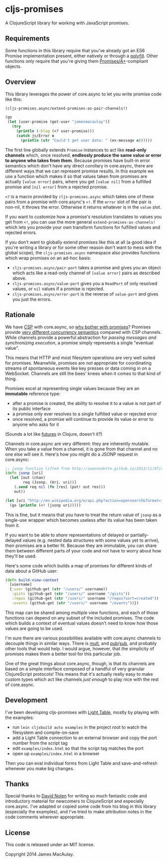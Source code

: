 # cljs-promises

A ClojureScript library for working with JavaScript promises.

## Requirements

Some functions in this library require that you've already got an ES6 Promise implementation present, either natively or through a [polyfill](https://github.com/jakearchibald/es6-promise). Other functions only require that you're giving them [Promises/A+](http://promises-aplus.github.io/promises-spec/)-compliant objects.

## Overview

This library leverages the power of core.async to let you write promise code like this:

```clojure
(cljs-promises.async/extend-promises-as-pair-channels!)

(go
 (let [user-promise (get-user "jamesmacaulay")]
   (try
     (println (:blog (<? user-promise)))
     (catch js/Error e
       (println (str "Could't get user data: " (ex-message e))))))
```

The first line globally extends `Promise` instances to act like **read-only channels** which, once resolved, **endlessly produce the same value or error to anyone who takes from them**. Because promises have built-in error semantics which don't have any direct corollary in core.async, there are different ways that we can represent promise results. In this example we use a function which makes it so that values taken from promises are actually `[value error]` pairs, where you get `[value nil]` from a fulfilled promise and `[nil error]` from a rejected promise.

`<?` is a macro provided by `cljs-promises.async` which takes one of these pairs from a promise with core.async's `<!`. If the `error` slot of the pair is non-nil, it throws the error. Otherwise it returns whatever is in the `value` slot.

If you want to customize how a promise's resolution translates to values you get from `<!`, you can use the more general `extend-promises-as-channels!` which lets you provide your own transform functions for fulfilled values and rejected errors.

If you don't want to globally extend promises like this at all (a good idea if you're writing a library or for some other reason don't want to mess with the global scope), the `cljs-promises.async` namespace also provides functions which wrap promises on an ad-hoc basis:

* `cljs-promises.async/pair-port` takes a promise and gives you an object which acts like a read-only channel of `[value error]` pairs as described above.
* `cljs-promises.async/value-port` gives you a `ReadPort` of only resolved values, or `nil` values if a promise is rejected.
* `cljs-promises.async/error-port` is the reverse of `value-port` and gives you just the errors.

## Rationale

We have [CSP](http://en.wikipedia.org/wiki/Communicating_sequential_processes) with core.async, so [why bother with promises](http://swannodette.github.io/2013/08/23/make-no-promises/)? Promises provide [very different concurrency semantics](http://promises-aplus.github.io/promises-spec/) compared with CSP channels. While channels provide a powerful abstraction for _passing messages and synchronizing execution_, a promise simply represents a single "eventual value".

This means that HTTP and most filesytem operations are very well suited for promises. Meanwhile, promises are _not_ appropriate for coordinating streams of spontaneous events like key presses or data coming in on a WebSocket. Channels are still the bees' knees when it comes to that kind of thing.

Promises excel at representing single values because they are an **immutable** reference type:

* after a promise is created, the ability to resolve it to a value is not part of its public interface
* a promise only ever resolves to a single fulfilled value or rejected error
* once resolved, a promise will continue to provide its value or error to anyone who asks for it

(Sounds a lot like [futures](http://clojuredocs.org/clojure_core/clojure.core/future) in Clojure, doesn't it?)

Channels in core.async are very different: they are inherently mutable. When you take a value from a channel, it is gone from that channel and no one else will see it. Here's how you might do a JSONP request in core.async:

```clojure
;; jsonp function lifted from http://swannodette.github.io/2013/11/07/clojurescript-101/
(defn jsonp [uri]
  (let [out (chan)
        req (Jsonp. (Uri. uri))]
    (.send req nil (fn [res] (put! out res)))
    out))

(let [uri "http://en.wikipedia.org/w/api.php?action=opensearch&format=json&search=clojure"]
  (go (println (<! (jsonp uri)))))
```

This is fine, but it means that you have to treat the return value of `jsonp` as a single-use wrapper which becomes useless after its value has been taken from it.

If you want to be able to _share_ representations of delayed or partially-delayed values (e.g. nested data structures with some values yet to arrive), then promises are a better fit. Because they are immutable, you can share them between different parts of your code and not have to worry about how they'll be used.

Here's some code which builds a map of promises for different kinds of data about a GitHub user:

```clojure
(defn build-view-context
  [username]
  {:user (github-get (str "/users/" username))
   :gists (github-get (str "/users/" username "/gists"))
   :repos (github-get (str "/users/" username "/repos?sort=created"))
   :events (github-get (str "/users/" username "/events"))})
```

This map can be shared among multiple view functions, and each of those functions can depend on any subset of the included promises. The code which builds a context of eventual values doesn't need to know how those values are going to be used.

I'm sure there are various possibilities available with core.async channels to decouple things in similar ways. There is [mult](http://clojure.github.io/core.async/#clojure.core.async/mult), and [pub](http://clojure.github.io/core.async/#clojure.core.async/pub)/[sub](http://clojure.github.io/core.async/#clojure.core.async/sub), and probably other tools that would help. I would argue, however, that the simplicity of promises makes them a better tool for this particular job.

One of the great things about core.async, though, is that its channels are based on a simple interface composed of a handful of very granular ClojureScript protocols! This means that it's actually really easy to make custom types which act like channels _just enough_ to play nice with the rest of core.async.

## Development

I've been developing cljs-promises with [Light Table](http://www.lighttable.com/), mostly by playing with the examples:

* run `lein cljsbuild auto examples` in the project root to watch the filesystem and compile-on-save
* add a Light Table connection to an external browser and copy the port number from the script tag
* edit `examples/index.html` so that the script tag matches the port
* open up `examples/index.html` in a browser

Then you can eval individual forms from Light Table and save-and-refresh whenever you make big changes.

## Thanks

Special thanks to [David Nolen](http://swannodette.github.io/) for writing so much fantastic code and introductory material for newcomers to ClojureScript and especially core.async. I've adapted or copied some code from his blog in this library (especially the examples), and I've tried to make attribution notes in the code comments wherever appropriate.

## License

This code is released under an MIT license.

Copyright 2014 James MacAulay.

